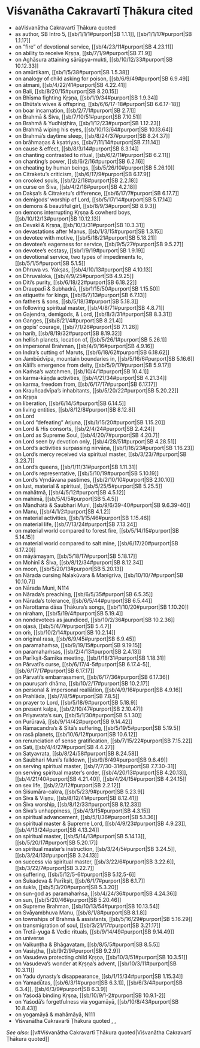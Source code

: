 # Viśvanātha Cakravartī Ṭhākura cited

* aaViśvanātha Cakravartī Ṭhākura quoted 
* as author, SB Intro 5, [[sb/1/1/1#purport|SB 1.1.1]], [[sb/1/1/17#purport|SB 1.1.17]]
* on ”fire” of devotional service, [[sb/4/23/11#purport|SB 4.23.11]]
* on ability to receive Kṛṣṇa, [[sb/7/1/9#purport|SB 7.1.9]]
* on Aghāsura attaining sārūpya-mukti, [[sb/10/12/33#purport|SB 10.12.33]]
* on amūrtikam, [[sb/1/5/38#purport|SB 1.5.38]]
* on analogy of child asking for poison, [[sb/6/9/49#purport|SB 6.9.49]]
* on ātmani, [[sb/4/22/41#purport|SB 4.22.41]]
* on Bali, [[sb/8/20/15#purport|SB 8.20.15]]
* on Bhīṣma fighting Kṛṣṇa, [[sb/1/9/34#purport|SB 1.9.34]]
* on Bhūta’s wives & offspring, [[sb/6/6/17-18#purport|SB 6.6.17-18]]
* on boar incarnation, [[sb/2/7/1#purport|SB 2.7.1]]
* on Brahmā & Śiva, [[sb/7/10/51#purport|SB 7.10.51]]
* on Brahmā & Yudhiṣṭhira, [[sb/1/12/23#purport|SB 1.12.23]]
* on Brahmā wiping his eyes, [[sb/10/13/64#purport|SB 10.13.64]]
* on Brahmā’s daytime sleep, [[sb/8/24/37#purport|SB 8.24.37]]
* on brāhmaṇas & kṣatriyas, [[sb/7/11/14#purport|SB 7.11.14]]
* on cause & effect, [[sb/8/3/14#purport|SB 8.3.14]]
* on chanting contrasted to ritual, [[sb/6/2/11#purport|SB 6.2.11]]
* on chanting’s power, [[sb/6/2/16#purport|SB 6.2.16]]
* on cheating by human beings, [[sb/5/26/10#purport|SB 5.26.10]]
* on Citraketu’s criticism, [[sb/6/17/9#purport|SB 6.17.9]]
* on crooked souls, [[sb/2/2/18#purport|SB 2.2.18]]
* on curse on Śiva, [[sb/4/2/18#purport|SB 4.2.18]]
* on Dakṣa’s & Citraketu’s difference, [[sb/6/17/7#purport|SB 6.17.7]]
* on demigods’ worship of Lord, [[sb/5/17/14#purport|SB 5.17.14]]
* on demons & beautiful girl, [[sb/8/9/3#purport|SB 8.9.3]]
* on demons interrupting Kṛṣṇa & cowherd boys, [[sb/10/12/13#purport|SB 10.12.13]]
* on Devakī & Kṛṣṇa, [[sb/10/3/31#purport|SB 10.3.31]]
* on devastations after Manus, [[sb/1/3/15#purport|SB 1.3.15]]
* on devotee with motive, [[sb/5/18/21#purport|SB 5.18.21]]
* on devotee’s eagerness for service, [[sb/9/5/27#purport|SB 9.5.27]]
* on devotee’s ecstasy, [[sb/1/9/19#purport|SB 1.9.19]]
* on devotional service, two types of impediments to, [[sb/5/1/5#purport|SB 5.1.5]]
* on Dhruva vs. Yakṣas, [[sb/4/10/13#purport|SB 4.10.13]]
* on Dhruvaloka, [[sb/4/9/25#purport|SB 4.9.25]]
* on Diti’s purity, [[sb/6/18/22#purport|SB 6.18.22]]
* on Draupadī & Subhadrā, [[sb/1/15/50#purport|SB 1.15.50]]
* on etiquette for kings, [[sb/6/7/13#purport|SB 6.7.13]]
* on fathers & sons, [[sb/5/18/3#purport|SB 5.18.3]]
* on following spiritual master, [[sb/4/8/71#purport|SB 4.8.71]]
* on Gajendra, demigods, & Lord, [[sb/8/3/31#purport|SB 8.3.31]]
* on Ganges, [[sb/8/21/4#purport|SB 8.21.4]]
* on gopīs’ courage, [[sb/7/1/26#purport|SB 7.1.26]]
* on hariḥ, [[sb/8/19/32#purport|SB 8.19.32]]
* on hellish planets, location of, [[sb/5/26/1#purport|SB 5.26.1]]
* on impersonal Brahman, [[sb/4/9/16#purport|SB 4.9.16]]
* on Indra’s cutting of Maruts, [[sb/6/18/62#purport|SB 6.18.62]]
* on Jambūdvīpa, mountain boundaries in, [[sb/5/16/6#purport|SB 5.16.6]]
* on Kālī’s emergence from deity, [[sb/5/9/17#purport|SB 5.9.17]]
* on Kaṁsa’s watchmen, [[sb/10/4/1#purport|SB 10.4.1]]
* on karma-kāṇḍa activities, [[sb/4/21/34#purport|SB 4.21.34]]
* on karma, freedom from, [[sb/6/17/17#purport|SB 6.17.17]]
* on Krauñcadvīpa’s inhabitants, [[sb/5/20/22#purport|SB 5.20.22]]
* on Kṛṣṇa 
* on liberation, [[sb/6/14/5#purport|SB 6.14.5]]
* on living entities, [[sb/8/12/8#purport|SB 8.12.8]]
* on Lord 
* on Lord ”defeating” Arjuna, [[sb/1/15/20#purport|SB 1.15.20]]
* on Lord & His consorts, [[sb/2/4/24#purport|SB 2.4.24]]
* on Lord as Supreme Soul, [[sb/4/20/7#purport|SB 4.20.7]]
* on Lord seen by devotion only, [[sb/4/28/51#purport|SB 4.28.51]]
* on Lord’s activities surpassing nirvāṇa, [[sb/1/16/23#purport|SB 1.16.23]]
* on Lord’s mercy received via spiritual master, [[sb/3/23/7#purport|SB 3.23.7]]
* on Lord’s queens, [[sb/1/11/31#purport|SB 1.11.31]]
* on Lord’s representative, [[sb/5/10/19#purport|SB 5.10.19]]
* on Lord’s Vṛndāvana pastimes, [[sb/2/10/10#purport|SB 2.10.10]]
* on lust, material & spiritual, [[sb/5/25/5#purport|SB 5.25.5]]
* on mahātmā, [[sb/4/5/12#purport|SB 4.5.12]]
* on mahimā, [[sb/5/4/5#purport|SB 5.4.5]]
* on Māndhātā & Saubhari Muni, [[sb/9/6/39-40#purport|SB 9.6.39-40]]
* on Manu, [[sb/4/1/2#purport|SB 4.1.2]]
* on material activities, [[sb/1/15/46#purport|SB 1.15.46]]
* on material life, [[sb/7/13/24#purport|SB 7.13.24]]
* on material world compared to forest fire, [[sb/5/14/15#purport|SB 5.14.15]]
* on material world compared to salt mine, [[sb/6/17/20#purport|SB 6.17.20]]
* on māyāmayam, [[sb/5/18/17#purport|SB 5.18.17]]
* on Mohinī & Śiva, [[sb/8/12/34#purport|SB 8.12.34]]
* on moon, [[sb/5/20/13#purport|SB 5.20.13]]
* on Nārada cursing Nalakūvara & Maṇigrīva, [[sb/10/10/7#purport|SB 10.10.7]]
* on Nārada Muni, N114 
* on Nārada’s preaching, [[sb/6/5/35#purport|SB 6.5.35]]
* on Nārada’s tolerance, [[sb/6/5/44#purport|SB 6.5.44]]
* on Narottama dāsa Ṭhākura’s songs, [[sb/1/10/20#purport|SB 1.10.20]]
* on niraham, [[sb/5/19/4#purport|SB 5.19.4]]
* on nondevotees as jaundiced, [[sb/10/2/36#purport|SB 10.2.36]]
* on ojasā, [[sb/5/4/7#purport|SB 5.4.7]]
* on oṁ, [[sb/10/2/14#purport|SB 10.2.14]]
* on original rasa, [[sb/6/9/45#purport|SB 6.9.45]]
* on paramahaṁsa, [[sb/9/19/15#purport|SB 9.19.15]]
* on paramahaṁsas, [[sb/2/4/13#purport|SB 2.4.13]]
* on Parīkṣit-Śamīka meeting, [[sb/1/18/31#purport|SB 1.18.31]]
* on Pārvatī’s curse, [[sb/6/17/4-5#purport|SB 6.17.4-5]], [[sb/6/17/17#purport|SB 6.17.17]]
* on Pārvatī’s embarrassment, [[sb/6/17/36#purport|SB 6.17.36]]
* on pauruṣaṁ dhāma, [[sb/10/2/17#purport|SB 10.2.17]]
* on personal & impersonal realiātion, [[sb/4/9/16#purport|SB 4.9.16]]
* on Prahlāda, [[sb/7/8/5#purport|SB 7.8.5]]
* on prayer to Lord, [[sb/5/18/9#purport|SB 5.18.9]]
* on present kalpa, [[sb/2/10/47#purport|SB 2.10.47]]
* on Priyavrata’s sun, [[sb/5/1/30#purport|SB 5.1.30]]
* on Purūravā, [[sb/9/14/42#purport|SB 9.14.42]]
* on Rāmacandra’s & Sītā’s suffering, [[sb/5/19/5#purport|SB 5.19.5]]
* on rasā planets, [[sb/10/6/12#purport|SB 10.6.12]]
* on renunciation of sense gratification, [[sb/7/15/22#purport|SB 7.15.22]]
* on Satī, [[sb/4/4/27#purport|SB 4.4.27]]
* on Satyavrata, [[sb/8/24/58#purport|SB 8.24.58]]
* on Saubhari Muni’s falldown, [[sb/9/6/49#purport|SB 9.6.49]]
* on serving spiritual master, [[sb/7/7/30-31#purport|SB 7.7.30-31]]
* on serving spiritual master’s order, [[sb/4/20/13#purport|SB 4.20.13]], [[sb/4/21/40#purport|SB 4.21.40]], [[sb/4/24/15#purport|SB 4.24.15]]
* on sex life, [[sb/2/2/12#purport|SB 2.2.12]]
* on Śiśumāra-cakra, [[sb/5/23/9#purport|SB 5.23.9]]
* on Śiva & Viṣṇu, [[sb/8/12/41#purport|SB 8.12.41]]
* on Śiva worship, [[sb/8/12/33#purport|SB 8.12.33]]
* on Śiva’s unhappiness, [[sb/4/3/15#purport|SB 4.3.15]]
* on spiritual advancement, [[sb/5/1/36#purport|SB 5.1.36]]
* on spiritual master & Supreme Lord, [[sb/4/9/23#purport|SB 4.9.23]], [[sb/4/13/24#purport|SB 4.13.24]]
* on spiritual master, [[sb/5/14/13#purport|SB 5.14.13]], [[sb/5/20/17#purport|SB 5.20.17]]
* on spiritual master’s instruction, [[sb/3/24/5#purport|SB 3.24.5]], [[sb/3/24/13#purport|SB 3.24.13]]
* on success via spiritual master, [[sb/3/22/6#purport|SB 3.22.6]], [[sb/3/22/7#purport|SB 3.22.7]]
* on suffering, [[sb/5/12/5-6#purport|SB 5.12.5-6]]
* on Śukadeva & Parīkṣit, [[sb/6/1/7#purport|SB 6.1.7]]
* on śukla, [[sb/5/3/20#purport|SB 5.3.20]]
* on sun-god as paramahaṁsa, [[sb/4/24/36#purport|SB 4.24.36]]
* on sun, [[sb/5/20/46#purport|SB 5.20.46]]
* on Supreme Brahman, [[sb/10/13/54#purport|SB 10.13.54]]
* on Svāyambhuva Manu, [[sb/8/1/8#purport|SB 8.1.8]]
* on townships of Brahmā & assistants, [[sb/5/16/29#purport|SB 5.16.29]]
* on transmigration of soul, [[sb/3/21/17#purport|SB 3.21.17]]
* on Tretā-yuga & Vedic rituals, [[sb/9/14/49#purport|SB 9.14.49]]
* on universe 
* on Vaikuṇṭha & Bhāgavatam, [[sb/8/5/5#purport|SB 8.5.5]]
* on Vasiṣṭha, [[sb/9/2/9#purport|SB 9.2.9]]
* on Vasudeva protecting child Kṛṣṇa, [[sb/10/3/51#purport|SB 10.3.51]]
* on Vasudeva’s wonder at Kṛṣṇa’s advent, [[sb/10/3/11#purport|SB 10.3.11]]
* on Yadu dynasty’s disappearance, [[sb/1/15/34#purport|SB 1.15.34]]
* on Yamadūtas, [[sb/6/3/1#purport|SB 6.3.1]], [[sb/6/3/4#purport|SB 6.3.4]], [[sb/6/3/9#purport|SB 6.3.9]]
* on Yaśodā binding Kṛṣṇa, [[sb/10/9/1-2#purport|SB 10.9.1-2]]
* on Yaśodā’s forgetfulness via yogamāyā, [[sb/10/8/43#purport|SB 10.8.43]]
* on yogamāyā & mahāmāyā, N111 
* Viśvanātha Cakravartī Ṭhākura quoted , , 

*See also:* [[v#Viśvanātha Cakravartī Ṭhākura quoted|Viśvanātha Cakravartī Ṭhākura quoted]]
